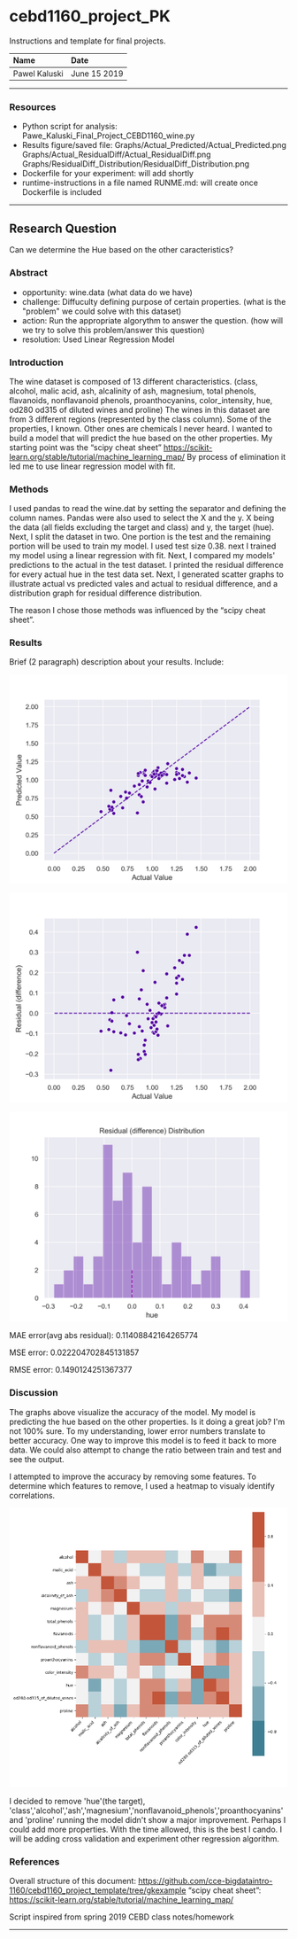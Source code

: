 # cebd1160_project_PK
Instructions and template for final projects.

| Name | Date |
|:-------|:---------------|
|Pawel Kaluski | June 15 2019|

-----

### Resources

- Python script for analysis: Pawe_Kaluski_Final_Project_CEBD1160_wine.py
- Results figure/saved file: 
Graphs/Actual_Predicted/Actual_Predicted.png
Graphs/Actual_ResidualDiff/Actual_ResidualDiff.png
Graphs/ResidualDiff_Distribution/ResidualDiff_Distribution.png
- Dockerfile for your experiment: will add shortly
- runtime-instructions in a file named RUNME.md: will create once Dockerfile is included

-----

## Research Question

Can we determine the Hue based on the other caracteristics?

### Abstract

- opportunity: wine.data (what data do we have)
- challenge: Diffuculty defining purpose of certain properties. (what is the "problem" we could solve with this dataset)
- action: Run the appropriate algorythm to answer the question. (how will we try to solve this problem/answer this question)
- resolution: Used Linear Regression Model

### Introduction

The wine dataset is composed of 13 different characteristics. (class, alcohol, malic acid, ash, alcalinity of ash, magnesium, total phenols, flavanoids, nonflavanoid phenols, proanthocyanins, color_intensity, hue, od280 od315 of diluted wines and proline) The wines in this dataset are from 3 different regions (represented by the class column). Some of the properties, I known. Other ones are chemicals I never heard. I wanted to build a model that will predict the hue based on the other properties. My starting point was the “scipy cheat sheet” https://scikit-learn.org/stable/tutorial/machine_learning_map/ By process of elimination it led me to use linear regression model with fit.

### Methods

I used pandas to read the wine.dat by setting the separator and defining the column names. Pandas were also used to select the X and the y. X being the data (all fields excluding the target and class) and y, the target (hue). Next, I split the dataset in two. One portion is the test and the remaining portion will be used to train my model. I used test size 0.38. next I trained my model using a linear regression with fit. Next, I compared my models' predictions to the actual in the test dataset. I printed the residual difference for every actual hue in the test data set. Next, I generated scatter graphs to illustrate actual vs predicted vales and actual to residual difference, and a distribution graph for residual difference distribution.

The reason I chose those methods was influenced by the “scipy cheat sheet”.


### Results

Brief (2 paragraph) description about your results. Include:

![performange figure](Graphs/Actual_Predicted/Actual_Predicted.png)

![matrix](Graphs/Actual_ResidualDiff/Actual_ResidualDiff.png)

![matrix](Graphs/ResidualDiff_Distribution/ResidualDiff_Distribution.png)


MAE error(avg abs residual): 0.11408842164265774

MSE error: 0.022204702845131857

RMSE error: 0.1490124251367377


### Discussion

The graphs above visualize the accuracy of the model. My model is predicting the hue based on the other properties. Is it doing a great job? I'm not 100% sure. To my understanding, lower error numbers translate to better accuracy. One way to improve this model is to feed it back to more data. We could also attempt to change the ratio between train and test and see the output. 

I attempted to improve the accuracy by removing some features. To determine which features to remove, I used a heatmap to visualy identify correlations.

![matrix](chart/heatmap-all.png)

I decided to remove 'hue'(the target), 'class','alcohol','ash','magnesium','nonflavanoid_phenols','proanthocyanins' and 'proline'
running the model didn't show a major improvement. Perhaps I could add more properties. With the time allowed, this is the best I cando. I will be adding cross validation and experiment other regression algorithm.

### References

Overall structure of this document: https://github.com/cce-bigdataintro-1160/cebd1160_project_template/tree/gkexample
“scipy cheat sheet”: https://scikit-learn.org/stable/tutorial/machine_learning_map/

Script inspired from spring 2019 CEBD class notes/homework


-------
